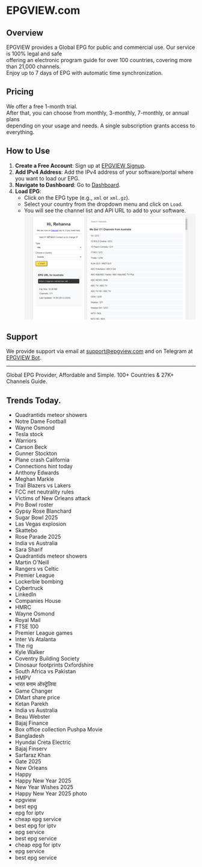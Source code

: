 # EPGVIEW.com



## Overview
EPGVIEW provides a Global EPG for public and commercial use. Our service is 100% legal and safe\
offering an electronic program guide for over 100 countries, covering more than 21,000 channels.\
Enjoy up to 7 days of EPG with automatic time synchronization.

## Pricing
We offer a free 1-month trial. \
After that, you can choose from monthly, 3-monthly, 7-monthly, or annual plans \
depending on your usage and needs. A single subscription grants access to everything.

## How to Use
1. **Create a Free Account**: Sign up at [EPGVIEW Signup](https://epgview.com/signup.php).
2. **Add IPv4 Address**: Add the IPv4 address of your software/portal where you want to load our EPG.
3. **Navigate to Dashboard**: Go to [Dashboard](https://epgview.com/dashboard.php).
4. **Load EPG**:
   - Click on the EPG type (e.g., `xml` or `xml.gz`).
   - Select your country from the dropdown menu and click on `Load`.
   - You will see the channel list and API URL to add to your software.
![EPGVIEW](img/dashboard.png)
## Support
We provide support via email at [support@epgview.com](mailto:support@epgview.com) and on Telegram at [EPGVIEW Bot](https://t.me/epgview_bot).

---

Global EPG Provider, Affordable and Simple. 100+ Countries & 27K+ Channels Guide.

## Trends Today.

- Quadrantids meteor showers
- Notre Dame Football
- Wayne Osmond
- Tesla stock
- Warriors
- Carson Beck
- Gunner Stockton
- Plane crash California
- Connections hint today
- Anthony Edwards
- Meghan Markle
- Trail Blazers vs Lakers
- FCC net neutrality rules
- Victims of New Orleans attack
- Pro Bowl roster
- Gypsy Rose Blanchard
- Sugar Bowl 2025
- Las Vegas explosion
- Skattebo
- Rose Parade 2025
- India vs Australia
- Sara Sharif
- Quadrantids meteor showers
- Martin O'Neill
- Rangers vs Celtic
- Premier League
- Lockerbie bombing
- Cybertruck
- LinkedIn
- Companies House
- HMRC
- Wayne Osmond
- Royal Mail
- FTSE 100
- Premier League games
- Inter Vs Atalanta
- The rig
- Kyle Walker
- Coventry Building Society
- Dinosaur footprints Oxfordshire
- South Africa vs Pakistan
- HMPV
- भारत बनाम ऑस्ट्रेलिया
- Game Changer
- DMart share price
- Ketan Parekh
- India vs Australia
- Beau Webster
- Bajaj Finance
- Box office collection Pushpa Movie
- Bangladesh
- Hyundai Creta Electric
- Bajaj Finserv
- Sarfaraz Khan
- Gate 2025
- New Orleans
- Happy
- Happy New Year 2025
- New Year Wishes 2025
- Happy New Year 2025 photo
- epgview
- best epg
- epg for iptv
- cheap epg service
- best epg for iptv
- epg service
- best epg service
- cheap epg for iptv
- epg service
- best epg service
